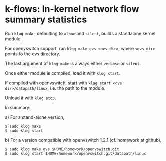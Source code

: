 # k-flows: In-kernel network flow summary statistics

Run `klog make`, defaulting to `alone` and `silent`, builds a standalone kernel module.

For openvswitch support, run `klog make ovs <ovs dir>`, where `<ovs dir>` points to the ovs directory.

The last argument of `klog make` is always either `verbose` or `silent`. 

Once either module is compiled, load it with `klog start`. 

If compiled with openvswitch, start with
`klog start <ovs dir>/datapath/linux`, i.e. the path to the module.

Unload it with
`klog stop`.

In summary:

a) For a stand-alone version,

```shell
$ sudo klog make
$ sudo klog start
```

b) For a version compatible with openvswitch 1.2.1 (cf. homework at github),
```shell
$ sudo klog make ovs $HOME/homework/openvswitch.git
$ sudo klog start $HOME/homework/openvswitch.git/datapath/linux
```

